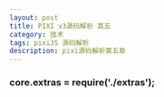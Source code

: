 ```yaml
---
layout: post
title: PIXI v3源码解析 其五
category: 技术
tags: pixiJS 源码解析 
description: pixi源码解析第五章
---
```


### core.extras = require('./extras');
